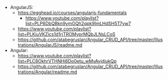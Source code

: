- AngularJS: 
	- https://egghead.io/courses/angularjs-fundamentals
		- https://www.youtube.com/playlist?list=PLP6DbQBkn9ymGQh2qpk9ImLHdSH5T7yw7
	- https://www.youtube.com/playlist?list=PLKiuVKZics1d1rjTROMyprMQbJLNsLCoS 
	- https://github.com/atabegruslan/Angular_CRUD_API/tree/master/Illustrations/AngularJS/readme.md
- Angular: 
	- https://www.youtube.com/playlist?list=PLC8OkhrVTHNHi6Do0etu_wMvAvjdjukQp
	- https://github.com/atabegruslan/Angular_CRUD_API/tree/master/Illustrations/Angular/readme.md
